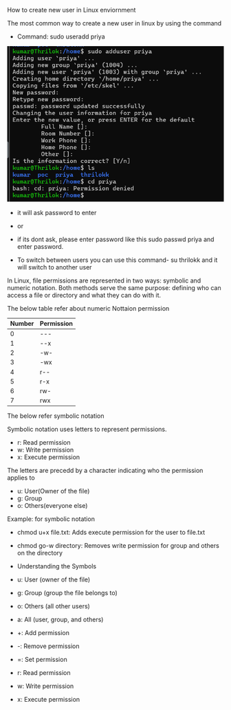 How to create new user in Linux enviornment

The most common way to create a new user in linux by using the command

- Command: sudo useradd priya

![alt text](image.png)
- it will ask password to enter 

- or

- if its dont ask, please enter password like this sudo passwd priya and enter password.

- To switch between users you can use this command- su thrilokk and it will switch to another user

In Linux, file permissions are represented in two ways: symbolic and numeric notation. Both methods serve the same purpose: defining who can access a file or directory and what they can do with it. 

The below table refer about numeric Nottaion permission 

| Number  |	Permission |
| -----   | ---------- |
| 0	      | ---        |
| 1	      | --x        |
| 2	      | -w-        |
| 3	      | -wx        |
| 4	      | r--        |
|5	      | r-x        |
|6 	      | rw-        |
|7	      | rwx        |

The below refer symbolic notation

Symbolic notation uses letters to represent permissions.

- r: Read permission
- w: Write permission
- x: Execute permission

The letters are precedd by a character indicating who the permission applies to 

- u: User(Owner of the file)
- g: Group
- o: Others(everyone else)

Example: for symbolic notation

- chmod u+x file.txt: Adds execute permission for the user to file.txt
- chmod go-w directory: Removes write permission for group and others on the directory

- Understanding the Symbols

- u: User (owner of the file)
- g: Group (group the file belongs to)
- o: Others (all other users)
- a: All (user, group, and others)
- +: Add permission
- -: Remove permission
- =: Set permission
- r: Read permission
- w: Write permission
- x: Execute permission
